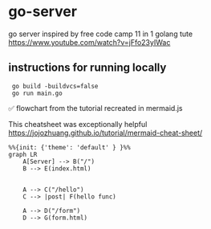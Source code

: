 # go-server
go server inspired by free code camp 11 in 1 golang tute https://www.youtube.com/watch?v=jFfo23yIWac

## instructions for running locally 

```
 go build -buildvcs=false
 go run main.go
```



:white_check_mark: flowchart from the tutorial recreated in mermaid.js 

This cheatsheet was exceptionally helpful https://jojozhuang.github.io/tutorial/mermaid-cheat-sheet/

```mermaid
%%{init: {'theme': 'default' } }%%
graph LR
    A[Server] --> B("/")
    B --> E(index.html)
    
    
    A --> C("/hello")
    C --> |post| F(hello func)
    
    A --> D("/form")
    D --> G(form.html)        
```